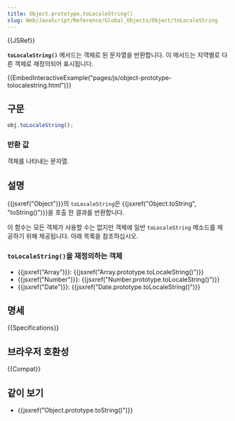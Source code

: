 ```yaml
---
title: Object.prototype.toLocaleString()
slug: Web/JavaScript/Reference/Global_Objects/Object/toLocaleString
---
```


{{JSRef}}

**`toLocaleString()`** 메서드는 객체로 된 문자열을 반환합니다. 이 메서드는 지역별로 다른 객체로 재정의되어 표시됩니다.

{{EmbedInteractiveExample("pages/js/object-prototype-tolocalestring.html")}}

## 구문

```js
obj.toLocaleString();
```

### 반환 값

객체를 나타내는 문자열.

## 설명

{{jsxref("Object")}}의 `toLocaleString`은 {{jsxref("Object.toString", "toString()")}}을 호출 한 결과를 반환합니다.

이 함수는 모든 객체가 사용할 수는 없지만 객체에 일반 `toLocaleString` 메소드를 제공하기 위해 제공됩니다. 아래 목록을 참조하십시오.

### `toLocaleString()`을 재정의하는 객체

- {{jsxref("Array")}}: {{jsxref("Array.prototype.toLocaleString()")}}
- {{jsxref("Number")}}: {{jsxref("Number.prototype.toLocaleString()")}}
- {{jsxref("Date")}}: {{jsxref("Date.prototype.toLocaleString()")}}

## 명세

{{Specifications}}

## 브라우저 호환성

{{Compat}}

## 같이 보기

- {{jsxref("Object.prototype.toString()")}}

